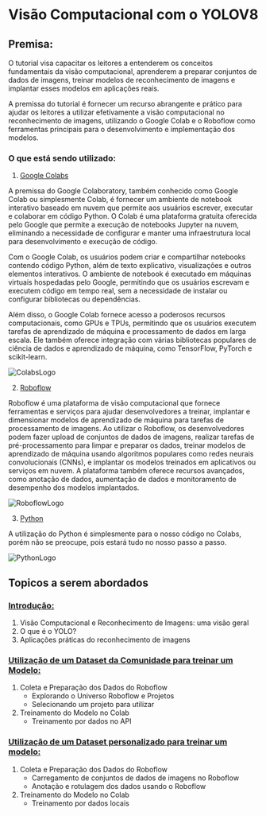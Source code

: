# Visão Computacional com o YOLOV8

## Premisa:

O tutorial visa capacitar os leitores a entenderem os conceitos fundamentais da visão computacional, aprenderem a preparar conjuntos de dados de imagens, treinar modelos de reconhecimento de imagens e implantar esses modelos em aplicações reais.

A premissa do tutorial é fornecer um recurso abrangente e prático para ajudar os leitores a utilizar efetivamente a visão computacional no reconhecimento de imagens, utilizando o Google Colab e o Roboflow como ferramentas principais para o desenvolvimento e implementação dos modelos.

### O que está sendo utilizado:

1. [Google Colabs](https://colab.research.google.com/)

A premissa do Google Colaboratory, também conhecido como Google Colab ou simplesmente Colab, é fornecer um ambiente de notebook interativo baseado em nuvem que permite aos usuários escrever, executar e colaborar em código Python. O Colab é uma plataforma gratuita oferecida pelo Google que permite a execução de notebooks Jupyter na nuvem, eliminando a necessidade de configurar e manter uma infraestrutura local para desenvolvimento e execução de código.

Com o Google Colab, os usuários podem criar e compartilhar notebooks contendo código Python, além de texto explicativo, visualizações e outros elementos interativos. O ambiente de notebook é executado em máquinas virtuais hospedadas pelo Google, permitindo que os usuários escrevam e executem código em tempo real, sem a necessidade de instalar ou configurar bibliotecas ou dependências.

Além disso, o Google Colab fornece acesso a poderosos recursos computacionais, como GPUs e TPUs, permitindo que os usuários executem tarefas de aprendizado de máquina e processamento de dados em larga escala. Ele também oferece integração com várias bibliotecas populares de ciência de dados e aprendizado de máquina, como TensorFlow, PyTorch e scikit-learn.

![ColabsLogo](https://github.com/Datahuntl/VComputacional/assets/103469153/4d0775da-7d6a-4c09-80ba-c3e63b24555c)  

2. [Roboflow](https://roboflow.com/)

Roboflow é uma plataforma de visão computacional que fornece ferramentas e serviços para ajudar desenvolvedores a treinar, implantar e dimensionar modelos de aprendizado de máquina para tarefas de processamento de imagens. Ao utilizar o Roboflow, os desenvolvedores podem fazer upload de conjuntos de dados de imagens, realizar tarefas de pré-processamento para limpar e preparar os dados, treinar modelos de aprendizado de máquina usando algoritmos populares como redes neurais convolucionais (CNNs), e implantar os modelos treinados em aplicativos ou serviços em nuvem. A plataforma também oferece recursos avançados, como anotação de dados, aumentação de dados e monitoramento de desempenho dos modelos implantados.

![RoboflowLogo](https://github.com/Datahuntl/VComputacional/assets/103469153/12810202-022d-4684-b362-615670efa010)

3. [Python](https://www.python.org/)

A utilização do Python é simplesmente para o nosso código no Colabs, porém não se preocupe, pois estará tudo no nosso passo a passo.

![PythonLogo](https://github.com/Datahuntl/VComputacional/assets/103469153/91e57b34-2662-4bee-ac61-533a72f3f9ae)

## Topicos a serem abordados

### [Introdução:](https://github.com/Datahuntl/VComputacional/blob/main/Introdu%C3%A7%C3%A3o.md)

1. Visão Computacional e Reconhecimento de Imagens: uma visão geral
2. O que é o YOLO?
3. Aplicações práticas do reconhecimento de imagens

### [Utilização de um Dataset da Comunidade para treinar um Modelo:](https://github.com/Datahuntl/VComputacional/edit/main/Roboflow%20Universe.md)
1. Coleta e Preparação dos Dados do Roboflow
    - Explorando o Universo Roboflow e Projetos
    - Selecionando um projeto para utilizar
3. Treinamento do Modelo no Colab
   - Treinamento por dados no API

### [Utilização de um Dataset personalizado para treinar um modelo:](https://github.com/Datahuntl/VComputacional/blob/main/RoboflowCustom.md)

1. Coleta e Preparação dos Dados do Roboflow
   - Carregamento de conjuntos de dados de imagens no Roboflow
   - Anotação e rotulagem dos dados usando o Roboflow
3. Treinamento do Modelo no Colab
   - Treinamento por dados locais
